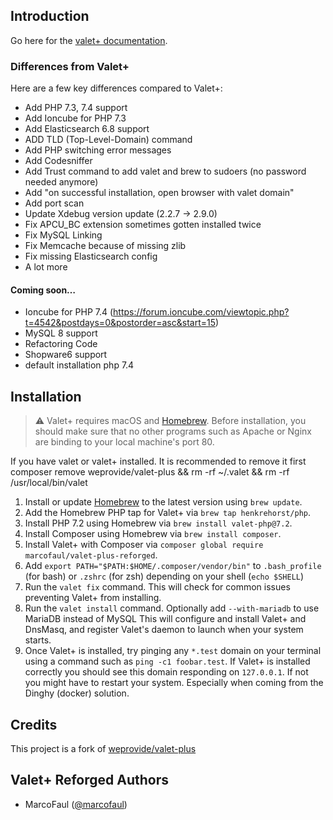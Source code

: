 ## Introduction
Go here for the [valet+ documentation](https://github.com/weprovide/valet-plus/wiki).

### Differences from Valet+

Here are a few key differences compared to Valet+:

- Add PHP 7.3, 7.4 support
- Add Ioncube for PHP 7.3 
- Add Elasticsearch 6.8 support
- ADD TLD (Top-Level-Domain) command
- Add PHP switching error messages 
- Add Codesniffer
- Add Trust command to add valet and brew to sudoers (no password needed anymore)
- Add "on successful installation, open browser with valet domain"
- Add port scan
- Update Xdebug version update (2.2.7 -> 2.9.0)
- Fix APCU_BC extension sometimes gotten installed twice
- Fix MySQL Linking
- Fix Memcache because of missing zlib
- Fix missing Elasticsearch config
- A lot more

#### Coming soon…
- Ioncube for PHP 7.4 (https://forum.ioncube.com/viewtopic.php?t=4542&postdays=0&postorder=asc&start=15)
- MySQL 8 support
- Refactoring Code
- Shopware6 support
- default installation php 7.4

## Installation

> :warning: Valet+ requires macOS and [Homebrew](https://brew.sh/). Before installation, you should make sure that no other programs such as Apache or Nginx are binding to your local machine's port 80.

If you have valet or valet+ installed. It is recommended to remove it first  
composer remove weprovide/valet-plus && rm -rf ~/.valet && rm -rf /usr/local/bin/valet

1. Install or update [Homebrew](https://brew.sh/) to the latest version using `brew update`.
3. Add the Homebrew PHP tap for Valet+ via `brew tap henkrehorst/php`.
3. Install PHP 7.2 using Homebrew via `brew install valet-php@7.2`.
4. Install Composer using Homebrew via `brew install composer`.
5. Install Valet+ with Composer via `composer global require marcofaul/valet-plus-reforged`.
6. Add `export PATH="$PATH:$HOME/.composer/vendor/bin"` to `.bash_profile` (for bash) or `.zshrc` (for zsh) depending on your shell (`echo $SHELL`)
7. Run the `valet fix` command. This will check for common issues preventing Valet+ from installing.
8. Run the `valet install` command. Optionally add `--with-mariadb` to use MariaDB instead of MySQL This will configure and install Valet+ and DnsMasq, and register Valet's daemon to launch when your system starts.
9. Once Valet+ is installed, try pinging any `*.test` domain on your terminal using a command such as `ping -c1 foobar.test`. If Valet+ is installed correctly you should see this domain responding on `127.0.0.1`. If not you might have to restart your system. Especially when coming from the Dinghy (docker) solution.

## Credits

This project is a fork of [weprovide/valet-plus](https://github.com/weprovide/valet-plus)

## Valet+ Reforged Authors

- MarcoFaul ([@marcofaul](https://github.com/marcofaul))
